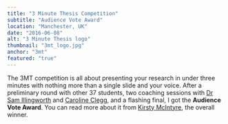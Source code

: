 ```yaml
---
title: "3 Minute Thesis Competition"
subtitle: "Audience Vote Award"
location: "Manchester, UK"
date: "2016-06-08"
alt: "3 Minute Thesis logo"
thumbnail: "3mt_logo.jpg"
anchor: "3mt"
featured: "true"
---
```

The 3MT competition is all about presenting your research in under three minutes with nothing more than a single slide and your voice. After a preliminary round with other 37 students, two coaching sessions with [Dr Sam Illingworth](https://twitter.com/samillingworth) and [Caroline Clegg](https://twitter.com/FeelgoodTheatre), and a flashing final, I got the **Audience Vote Award**. You can read more about it from [Kirsty McIntyre](https://manchestersteps.wordpress.com/2016/06/15/the-three-minute-thesis-challenge/), the overall winner.